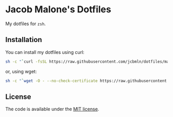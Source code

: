 # Jacob Malone's Dotfiles

My dotfiles for `zsh`.

## Installation

You can install my dotfiles using curl:

```sh
sh -c "`curl -fsSL https://raw.githubusercontent.com/jcbmln/dotfiles/master/install.sh`"
```

or, using wget:

```sh
sh -c "`wget -O - --no-check-certificate https://raw.githubusercontent.com/jcbmln/dotfiles/master/install.sh`"
```

## License

The code is available under the [MIT license](LICENSE).
